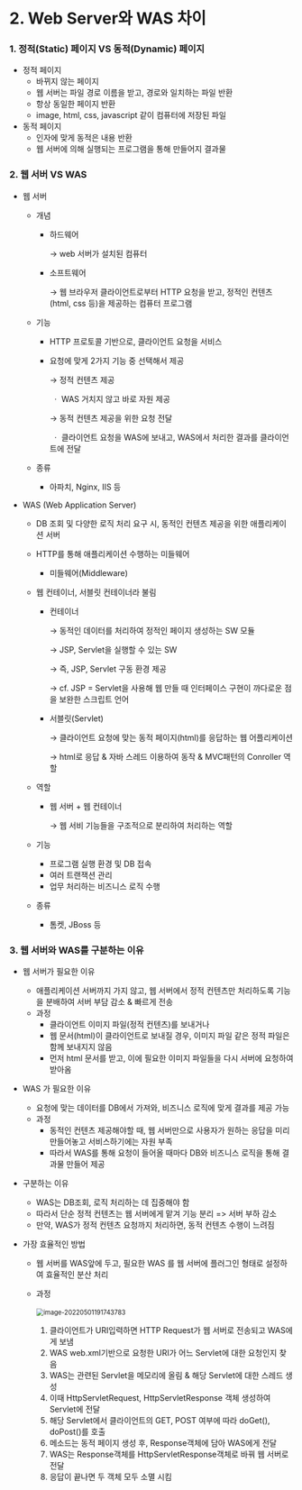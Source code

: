 # 2.  Web Server와 WAS 차이



### 1. 정적(Static) 페이지 VS 동적(Dynamic) 페이지

* 정적 페이지
  * 바뀌지 않는 페이지
  * 웹 서버는 파일 경로 이름을 받고, 경로와 일치하는 파일 반환
  * 항상 동일한 페이지 반환
  * image, html, css, javascript 같이 컴퓨터에 저장된 파일
* 동적 페이지
  * 인자에 맞게 동적은 내용 반환
  * 웹 서버에 의해 실행되는 프로그램을 통해 만들어지 결과물



### 2. 웹 서버 VS WAS

* 웹 서버

  * 개념

    * 하드웨어

      →   web 서버가 설치된 컴퓨터

    * 소프트웨어

      →   웹 브라우저 클라이언트로부터 HTTP 요청을 받고, 정적인 컨텐츠(html, css 등)을 제공하는 컴퓨터 프로그램

  * 기능

    * HTTP 프로토콜 기반으로, 클라이언트 요청을 서비스

    * 요청에 맞게 2가지 기능 중 선택해서 제공

      →   정적 컨텐츠 제공

      ​	ㆍ  WAS 거치지 않고 바로 자원 제공

      →   동적 컨텐츠 제공을 위한 요청 전달 

      ​	ㆍ 클라이언트 요청을 WAS에 보내고, WAS에서 처리한 결과를 클라이언트에 전달

  * 종류
    * 아파치, Nginx, IIS 등

* WAS (Web Application Server) 

  * DB 조회 및 다양한 로직 처리 요구 시, 동적인 컨텐츠 제공을 위한 애플리케이션 서버

  * HTTP를 통해 애플리케이션 수행하는 미들웨어

    * 미들웨어(Middleware)

  * 웹 컨테이너, 서블릿 컨테이너라 불림

    * 컨테이너

      →   동적인 데이터를 처리하여 정적인 페이지 생성하는 SW 모듈

      →   JSP, Servlet을 실행할 수 있는 SW

      →   즉, JSP, Servlet 구동 환경 제공

      →   cf. JSP =  Servlet을 사용해 웹 만들 때 인터페이스 구현이 까다로운 점을 보완한 스크립트 언어
      
    * 서블릿(Servlet)

      →   클라이언트 요청에 맞는 동적 페이지(html)를 응답하는 웹 어플리케이션

      →   html로 응답 & 자바 스레드 이용하여 동작 & MVC패턴의 Conroller 역할

  * 역할

    * 웹 서버 + 웹 컨테이너
  
      →   웹 서비 기능들을 구조적으로 분리하여 처리하는 역할

  * 기능

    * 프로그램 실행 환경 및 DB 접속 
    * 여러 트랜잭션 관리
    * 업무 처리하는 비즈니스 로직 수행
  
  * 종류
  
    * 톰켓, JBoss 등
  



### 3. 웹 서버와 WAS를 구분하는 이유

* 웹 서버가 필요한 이유

  * 애플리케이션 서버까지 가지 않고, 웹 서버에서 정적 컨텐츠만 처리하도록 기능을 분배하여 서버 부담 감소 & 빠르게 전송
  * 과정
    * 클라이언트 이미지 파일(정적 컨텐츠)를 보내거나
    * 웹 문서(html)이 클라이언트로 보내질 경우, 이미지 파일 같은 정적 파일은 함께 보내지지 않음
    * 먼저 html 문서를 받고, 이에 필요한 이미지 파일들을 다시 서버에 요청하여 받아옴

* WAS 가 필요한 이유

  * 요청에 맞는 데이터를 DB에서 가져와, 비즈니스 로직에 맞게 결과를 제공 가능
  * 과정
    * 동적인 컨텐츠 제공해야할 때, 웹 서버만으로 사용자가 원하는 응답을 미리 만들어놓고 서비스하기에는 자원 부족
    * 따라서 WAS를 통해 요청이 들어올 때마다 DB와 비즈니스 로직을 통해 결과물 만들어 제공

* 구분하는 이유

  * WAS는 DB조회, 로직 처리하는 데 집중해야 함
  * 따라서 단순 정적 컨텐츠는 웹 서버에게 맡겨 기능 분리 => 서버 부하 감소
  * 만약, WAS가 정적 컨텐츠 요청까지 처리하면, 동적 컨텐츠 수행이 느려짐

* 가장 효율적인 방법

  * 웹 서버를 WAS앞에 두고, 필요한 WAS 를 웹 서버에 플러그인 형태로 설정하여 효율적인 분산 처리

  * 과정

    ​	<img src="https://user-images.githubusercontent.com/70613905/166141716-26cbe928-18de-40d9-80d2-1882db0c55c4.JPG" alt="image-20220501191743783" style="zoom:80%;" />

    1. 클라이언트가 URI입력하면 HTTP Request가 웹 서버로 전송되고 WAS에게 보냄
    2. WAS web.xml기반으로 요청한 URI가 어느 Servlet에 대한 요청인지 찾음
    3. WAS는 관련된 Servlet을 메모리에 올림 & 해당 Servlet에 대한 스레드 생성 
    4. 이때 HttpServletRequest, HttpServletResponse 객체 생성하여 Servlet에 전달
    5. 해당 Servlet에서 클라이언트의 GET, POST 여부에 따라 doGet(), doPost()를 호출
    6. 메소드는 동적 페이지 생성 후, Response객체에 담아 WAS에게 전달
    7. WAS는 Response객체를 HttpServletResponse객체로 바꿔 웹 서버로 전달
    8. 응답이 끝나면 두 객체 모두 소멸 시킴